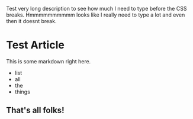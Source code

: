Test very long description to see how much I need to type before the CSS breaks. Hmmmmmmmmmm looks like I really need to type a lot and even then it doesnt break.
# Test Article

This is some markdown right here.

* list
* all
* the
* things

## That's all folks!